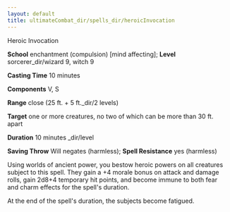 ```yaml
---
layout: default
title: ultimateCombat_dir/spells_dir/heroicInvocation
---
```

Heroic Invocation

**School** enchantment (compulsion) [mind affecting]; **Level** sorcerer_dir/wizard 9, witch 9

**Casting Time** 10 minutes

**Components** V, S

**Range** close (25 ft. + 5 ft._dir/2 levels)

**Target** one or more creatures, no two of which can be more than 30 ft. apart

**Duration** 10 minutes _dir/level

**Saving Throw** Will negates (harmless); **Spell Resistance** yes (harmless)

Using worlds of ancient power, you bestow heroic powers on all creatures subject to this spell. They gain a +4 morale bonus on attack and damage rolls, gain 2d8+4 temporary hit points, and become immune to both fear and charm effects for the spell's duration.

At the end of the spell's duration, the subjects become fatigued.

